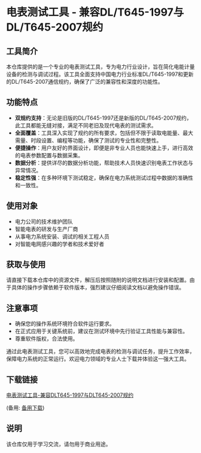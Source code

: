 # 电表测试工具 - 兼容DL/T645-1997与DL/T645-2007规约

## 工具简介

本仓库提供的是一个专业的电表测试工具，专为电力行业设计，旨在简化电能计量设备的检测与调试过程。该工具全面支持中国电力行业标准DL/T645-1997和更新的DL/T645-2007通信规约，确保了广泛的兼容性和深度的功能性。

## 功能特点

- **双规约支持**：无论是旧版的DL/T645-1997还是新版的DL/T645-2007规约，此工具都能无缝对接，满足不同老旧及现代电表的测试需求。
- **全面覆盖**：工具深入实现了规约的所有要求，包括但不限于读取电能量、最大需量、时段设置、编程等功能，确保了测试的专业性和完整性。
- **便捷操作**：用户友好的界面设计，即便是非专业人员也能快速上手，进行高效的电表参数配置与数据采集。
- **数据分析**：提供详尽的数据分析功能，帮助技术人员快速识别电表工作状态与异常情况。
- **稳定性强**：在多种环境下测试稳定，确保在电力系统测试过程中数据的准确性和一致性。

## 使用对象

- 电力公司的技术维护团队
- 智能电表的研发与生产厂商
- 从事电力系统安装、调试的相关工程人员
- 对智能电网感兴趣的学者和技术爱好者

## 获取与使用

请直接下载本仓库中的资源文件，解压后按照随附的说明文档进行安装和配置。由于具体的操作步骤依赖于软件版本，强烈建议仔细阅读文档以避免操作错误。

## 注意事项

- 确保您的操作系统环境符合软件运行要求。
- 在正式应用于关键系统前，建议在测试环境中先行验证工具性能与兼容性。
- 尊重软件版权，合法使用。

通过此电表测试工具，您可以高效地完成电表的检测与调试任务，提升工作效率，保障电力系统的正常运行。欢迎电力领域的专业人士下载并体验这一强大工具。

## 下载链接
[电表测试工具-兼容DLT645-1997与DLT645-2007规约](https://pan.quark.cn/s/c2d03f9b086f) 

(备用: [备用下载](https://pan.baidu.com/s/1kibK-7RFEMHXXQlf9iTNhg?pwd=1234))

## 说明

该仓库仅用于学习交流，请勿用于商业用途。

